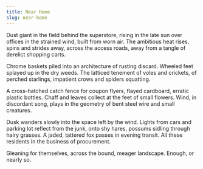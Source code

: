 ```yaml
---
title: Near Home
slug: near-home
---
```


Dust giant in the field behind the superstore, rising
in the late sun over offices in the strained wind, built
from worn air. The ambitious heat rises, spins
and strides away, across the access roads,
away from a tangle of derelict shopping carts.

Chrome baskets piled into an architecture
of rusting discard. Wheeled feet splayed
up in the dry weeds. The latticed tenement
of voles and crickets, of perched starlings,
impatient crows and spiders squatting.

A cross-hatched catch fence for coupon flyers,
flayed cardboard, erratic plastic bottles.
Chaff and leaves collect at the feet of small flowers.
Wind, in discordant song, plays in the geometry
of bent steel wire and small creatures.

Dusk wanders slowly into the space left by the wind.
Lights from cars and parking lot reflect from the junk,
onto shy hares, possums sidling through hairy grasses.
A jaded, tattered fox passes in evening transit.
All these residents in the business of procurement.

Gleaning for themselves, across the bound,
meager landscape. Enough, or nearly so.
